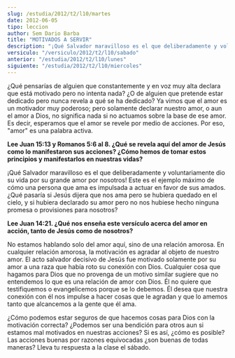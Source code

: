 ```yaml
---
slug: /estudia/2012/t2/l10/martes
date: 2012-06-05
tipo: leccion
author: Sem Dario Barba
title: "MOTIVADOS A SERVIR"
description: "¡Qué Salvador maravilloso es el que deliberadamente y voluntariamente dio su  vida por su grande amor por nosotros! Este es el ejemplo máximo de cómo una  persona que ama es impulsada a actuar en favor de sus amados."
versiculo: "/versiculo/2012/t2/l10/sabado"
anterior: "/estudia/2012/t2/l10/lunes"
siguiente: "/estudia/2012/t2/l10/miercoles"
---
```


¿Qué pensarías de alguien que constantemente y en voz muy alta declara que está motivado pero no intenta nada? ¿O de alguien que pretende estar dedicado pero nunca revela a qué se ha dedicado? Ya vimos que el amor es un motivador muy poderoso; pero solamente declarar nuestro amor, o aun el amor a Dios, no significa nada si no actuamos sobre la base de ese amor. Es decir, esperamos que el amor se revele por medio de acciones. Por eso, "amor" es una palabra activa.

**Lee Juan 15:13 y Romanos 5:6 al 8. ¿Qué se revela aquí del amor de Jesús como lo manifestaron sus acciones? ¿Cómo hemos de tomar estos principios y manifestarlos en nuestras vidas?**

¡Qué Salvador maravilloso es el que deliberadamente y voluntariamente dio su vida por su grande amor por nosotros! Este es el ejemplo máximo de cómo una persona que ama es impulsada a actuar en favor de sus amados. ¿Qué pasaría si Jesús dijera que nos ama pero se hubiera quedado en el cielo, y si hubiera declarado su amor pero no nos hubiese hecho ninguna promesa o provisiones para nosotros?

**Lee Juan 14:21. ¿Qué nos enseña este versículo acerca del amor en acción, tanto de Jesús como de nosotros?**

No estamos hablando solo del amor aquí, sino de una relación amorosa. En cualquier relación amorosa, la motivación es agradar al objeto de nuestro amor. El acto salvador decisivo de Jesús fue motivado solamente por su amor a una raza que había roto su conexión con Dios. Cualquier cosa que hagamos para Dios que no provenga de un motivo similar sugiere que no entendemos lo que es una relación de amor con Dios. Él no quiere que testifiquemos o evangelicemos porque se lo debemos. Él desea que nuestra conexión con él nos impulse a hacer cosas que le agradan y que lo amemos tanto que alcancemos a la gente que él ama.

¿Cómo podemos estar seguros de que hacemos cosas para Dios con la motivación correcta? ¿Podemos ser una bendición para otros aun si estamos mal motivados en nuestras acciones? Si es así, ¿cómo es posible? Las acciones buenas por razones equivocadas ¿son buenas de todas maneras? Lleva tu respuesta a la clase el sábado.
